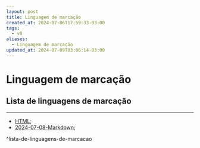 ```yaml
---
layout: post
title: Linguagem de marcação
created_at: 2024-07-06T17:59:33-03:00
tags:
  - v0
aliases:
  - Linguagem de marcação
updated_at: 2024-07-09T03:06:14-03:00
---
```

# Linguagem de marcação
## Lista de linguagens de marcação
---
-  [HTML](_draft/2024/07/2024-07-08-HyperText_Markup_Language.md);
-  [2024-07-08-Markdown](_draft/2024/07/2024-07-08-Markdown.md);

^lista-de-linguagens-de-marcacao


